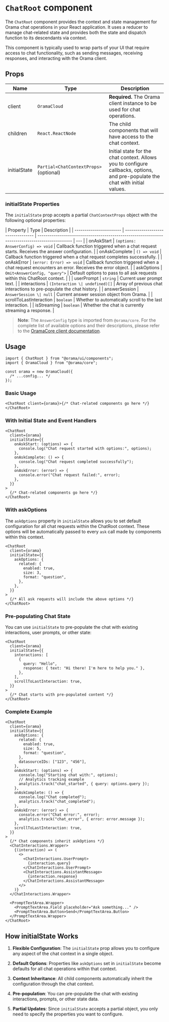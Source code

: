 # `ChatRoot` component

The `ChatRoot` component provides the context and state management for Orama chat operations in your React application. It uses a reducer to manage chat-related state and provides both the state and dispatch function to its descendants via context.

This component is typically used to wrap parts of your UI that require access to chat functionality, such as sending messages, receiving responses, and interacting with the Orama client.

## Props

| Name         | Type                                   | Description                                                                                                                    |
| ------------ | -------------------------------------- | ------------------------------------------------------------------------------------------------------------------------------ |
| client       | `OramaCloud`                           | **Required.** The Orama client instance to be used for chat operations.                                                        |
| children     | `React.ReactNode`                      | The child components that will have access to the chat context.                                                                |
| initialState | `Partial<ChatContextProps>` (optional) | Initial state for the chat context. Allows you to configure callbacks, options, and pre-populate the chat with initial values. |

### initialState Properties

The `initialState` prop accepts a partial `ChatContextProps` object with the following optional properties:

| Property                | Type                              | Description                                                                                     |
| ----------------------- | --------------------------------- | ----------------------------------------------------------------------------------------------- | --- |
| onAskStart              | `(options: AnswerConfig) => void` | Callback function triggered when a chat request starts. Receives the answer configuration.      |
| onAskComplete           | `() => void`                      | Callback function triggered when a chat request completes successfully.                         |
| onAskError              | `(error: Error) => void`          | Callback function triggered when a chat request encounters an error. Receives the error object. |
| askOptions              | `Omit<AnswerConfig, "query">`     | Default options to pass to all ask requests within this ChatRoot context.                       |     |
| userPrompt              | `string`                          | Current user prompt text.                                                                       |
| interactions            | `(Interaction \| undefined)[]`    | Array of previous chat interactions to pre-populate the chat history.                           |
| answerSession           | `AnswerSession \| null`           | Current answer session object from Orama.                                                       |
| scrollToLastInteraction | `boolean`                         | Whether to automatically scroll to the last interaction.                                        |
| isStreaming             | `boolean`                         | Whether the chat is currently streaming a response.                                             |

> **Note**: The `AnswerConfig` type is imported from `@orama/core`. For the complete list of available options and their descriptions, please refer to the [OramaCore client documentation](hhttps://github.com/oramasearch/oramacore).

## Usage

```tsx
import { ChatRoot } from "@orama/ui/components";
import { OramaCloud } from "@orama/core";

const orama = new OramaCloud({
  /* ...config... */
});
```

### Basic Usage

```tsx
<ChatRoot client={orama}>{/* Chat-related components go here */}</ChatRoot>
```

### With Initial State and Event Handlers

```tsx
<ChatRoot
  client={orama}
  initialState={{
    onAskStart: (options) => {
      console.log("Chat request started with options:", options);
    },
    onAskComplete: () => {
      console.log("Chat request completed successfully");
    },
    onAskError: (error) => {
      console.error("Chat request failed:", error);
    },
  }}
>
  {/* Chat-related components go here */}
</ChatRoot>
```

### With askOptions

The `askOptions` property in `initialState` allows you to set default configuration for all chat requests within the ChatRoot context. These options will be automatically passed to every `ask` call made by components within this context.

```tsx
<ChatRoot
  client={orama}
  initialState={{
    askOptions: {
      related: {
        enabled: true,
        size: 3,
        format: "question",
      },
    },
  }}
>
  {/* All ask requests will include the above options */}
</ChatRoot>
```

### Pre-populating Chat State

You can use `initialState` to pre-populate the chat with existing interactions, user prompts, or other state:

```tsx
<ChatRoot
  client={orama}
  initialState={{
    interactions: [
      {
        query: "Hello",
        response: { text: "Hi there! I'm here to help you." },
      },
    ],
    scrollToLastInteraction: true,
  }}
>
  {/* Chat starts with pre-populated content */}
</ChatRoot>
```

### Complete Example

```tsx
<ChatRoot
  client={orama}
  initialState={{
    askOptions: {
      related: {
        enabled: true,
        size: 5,
        format: "question",
      },
      datasourceIDs: ["123", "456"],
    },
    onAskStart: (options) => {
      console.log("Starting chat with:", options);
      // Analytics tracking example
      analytics.track("chat_started", { query: options.query });
    },
    onAskComplete: () => {
      console.log("Chat completed");
      analytics.track("chat_completed");
    },
    onAskError: (error) => {
      console.error("Chat error:", error);
      analytics.track("chat_error", { error: error.message });
    },
    scrollToLastInteraction: true,
  }}
>
  {/* Chat components inherit askOptions */}
  <ChatInteractions.Wrapper>
    {(interaction) => (
      <>
        <ChatInteractions.UserPrompt>
          {interaction.query}
        </ChatInteractions.UserPrompt>
        <ChatInteractions.AssistantMessage>
          {interaction.response}
        </ChatInteractions.AssistantMessage>
      </>
    )}
  </ChatInteractions.Wrapper>

  <PromptTextArea.Wrapper>
    <PromptTextArea.Field placeholder="Ask something..." />
    <PromptTextArea.Button>Send</PromptTextArea.Button>
  </PromptTextArea.Wrapper>
</ChatRoot>
```

## How initialState Works

1. **Flexible Configuration**: The `initialState` prop allows you to configure any aspect of the chat context in a single object.

2. **Default Options**: Properties like `askOptions` set in `initialState` become defaults for all chat operations within that context.

3. **Context Inheritance**: All child components automatically inherit the configuration through the chat context.

4. **Pre-population**: You can pre-populate the chat with existing interactions, prompts, or other state data.

5. **Partial Updates**: Since `initialState` accepts a partial object, you only need to specify the properties you want to configure.
